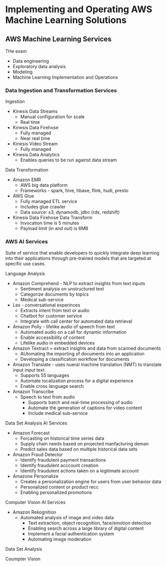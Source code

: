# Implementing and Operating AWS Machine Learning Solutions

## AWS Machine Learning Services

THe exam

* Data engineering
* Exploratory data analysis
* Modeling
* Machine Learning Implementation and Operations

### Data Ingestion and Transformation Services

Ingestion

* Kinesis Data Streams
    * Manual configuration for scale
    * Real time
* Kinesis Data Firehose
    * Fully managed
    * Near real time
* Kinesis Video Stream
    * Fully managed
* Kinesis Data Analytics
    * Enables queries to be run against data stream

Data Transformation

* Amazon EMR
    * AWS big data platform
    * Frameworks - spark, hive, hbase, flink, hudi, presto
* AWS Glue
    * Fully managed ETL service
    * Includes glue crawler
    * Data source: s3, dynamodb, jdbc (rds, redshift)
* Kinesis Data Firehose Data Transform
    * Invocation time is 5 minutes
    * Payload limit (in and out) is 6MB

### AWS AI Services

Suite of service that enable developers to quickly integrate deep learning into their applications through pre-trained models that are targeted at specific use cases.

Language Analysis

* Amazon Comprehend - NLP to extract insights from text inputs
    * Sentiment analysis on unstructured text
    * Categorize documents by topics
    * Medical sub-service
* Lex - conversational experinces
    * Extracts intent from text or audio
    * Chatbot for customer service
    * Integrate with call center for automated data retrieval
* Amazon Polly - lifelike audio of speech from text
    * Automated audio on a call for dynamic information
    * Enable accessibility of content
    * Lifelike audio in embedded devices
* Amazon Textract = extract insights and data from scanned documents
    * AUtomating the importing of documents into an application
    * Developing a classification workflow for documents
* Amazon Translate - uses nueral machine translation (NMT) to translate input input text
    * Supports 55 languages
    * Automate localization process for a digital experience
    * Enable cross language search
* Amazon Transcribe
    * Speech to text from audio
        * Supports batch and real-time processing of audio
        * Automate the generation of captions for video content
        * Include medical sub-service

Data Set Analysis AI Services

* Amazon Forecast
    * Forcasting on historical time series data
    * Supply chain needs based on projected manfacturing deman
    * Predict sales data based on multiple historical data sets
* Amazon Fraud Detector
    * Identify fraudulent payment transactions
    * Identify fraudulent acccount creation
    * Identify fraudulent actions taken on a legitimate account
* Amazone Personalize
    * Creates a personalization engine for users from user behavior data
    * Personalized content or product recc
    * Enabling personalized promotions

Computer Vision AI Services

* Amazon Rekognition
    * Automated analysis of image and video data
        * Text extraction, object recognition, face/emotion detection
        * Enabling search across a large library of digital content
        * Implement a facial authentication system
        * Automating image moderation



Data Set Analysis

Coumpter Vision